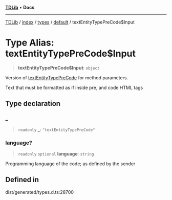 [**TDLib**](../../../../../../README.md) • **Docs**

***

[TDLib](../../../../../../modules.md) / [index](../../../../../README.md) / [types](../../../README.md) / [default](../README.md) / textEntityTypePreCode$Input

# Type Alias: textEntityTypePreCode$Input

> **textEntityTypePreCode$Input**: `object`

Version of [textEntityTypePreCode](textEntityTypePreCode.md) for method parameters.

Text that must be formatted as if inside pre, and code HTML tags

## Type declaration

### \_

> `readonly` **\_**: `"textEntityTypePreCode"`

### language?

> `readonly` `optional` **language**: `string`

Programming language of the code; as defined by the sender

## Defined in

dist/generated/types.d.ts:28700
